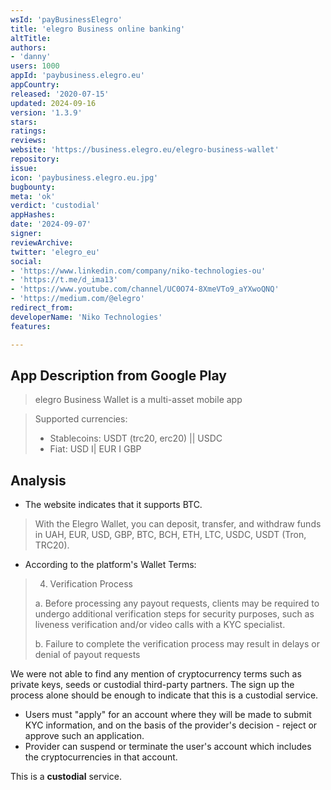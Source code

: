 ```yaml
---
wsId: 'payBusinessElegro'
title: 'elegro Business online banking'
altTitle: 
authors:
- 'danny'
users: 1000
appId: 'paybusiness.elegro.eu'
appCountry: 
released: '2020-07-15'
updated: 2024-09-16
version: '1.3.9'
stars: 
ratings: 
reviews: 
website: 'https://business.elegro.eu/elegro-business-wallet'
repository: 
issue: 
icon: 'paybusiness.elegro.eu.jpg'
bugbounty: 
meta: 'ok'
verdict: 'custodial'
appHashes: 
date: '2024-09-07'
signer: 
reviewArchive: 
twitter: 'elegro_eu'
social:
- 'https://www.linkedin.com/company/niko-technologies-ou'
- 'https://t.me/d_ima13'
- 'https://www.youtube.com/channel/UC0O74-8XmeVTo9_aYXwoQNQ'
- 'https://medium.com/@elegro'
redirect_from: 
developerName: 'Niko Technologies'
features: 

---
```


## App Description from Google Play

> elegro Business Wallet is a multi-asset mobile app

> Supported currencies:
>
> - Stablecoins: USDT (trc20, erc20) || USDC
> - Fiat: USD I| EUR I GBP 

## Analysis

- The website indicates that it supports BTC.

> With the Elegro Wallet, you can deposit, transfer, and withdraw funds in UAH, EUR, USD, GBP, BTC, BCH, ETH, LTC, USDC, USDT (Tron, TRC20). 

- According to the platform's Wallet Terms: 

> 4. Verification Process
>
> a. Before processing any payout requests, clients may be required to undergo additional verification steps for security purposes, such as liveness verification and/or video calls with a KYC specialist.
>
> b. Failure to complete the verification process may result in delays or denial of payout requests

We were not able to find any mention of cryptocurrency terms such as private keys, seeds or custodial third-party partners. The sign up the process alone should be enough to indicate that this is a custodial service.

- Users must "apply" for an account where they will be made to submit KYC information, and on the basis of the provider's decision - reject or approve such an application. 
- Provider can suspend or terminate the user's account which includes the cryptocurrencies in that account. 

This is a **custodial** service.

